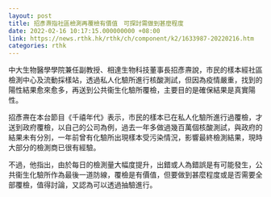 ```yaml
---
layout: post
title: 招彥燾指社區檢測再覆檢有價值　可探討需做到甚麼程度
date: 2022-02-16 10:17:15.000000000 +08:00
link: https://news.rthk.hk/rthk/ch/component/k2/1633987-20220216.htm
categories: rthk
---
```


中大生物醫學學院兼任副教授、相達生物科技董事長招彥燾說，市民的樣本經社區檢測中心及流動採樣站，透過私人化驗所進行核酸測試，但因為疫情嚴重，找到的陽性結果愈來愈多，再送到公共衞生化驗所覆檢，主要目的是確保結果是真實陽性。

招彥燾在本台節目《千禧年代》表示，市民的樣本已在私人化驗所進行過覆檢，才送到政府覆檢，以自己的公司為例，過去一年多做過幾百萬個核酸測試，與政府的結果未有分別，一年前曾有化驗所出現樣本受污染情況，影響最終檢測結果，現時大部分的檢測商已很有經驗。

不過，他指出，由於每日的檢測量大幅度提升，出錯或人為錯誤是有可能發生，公共衞生化驗所作為最後一道防線，覆檢是有價值，但要做到甚麼程度或是否需要全部覆檢，值得討論，又認為可以透過抽驗進行。
